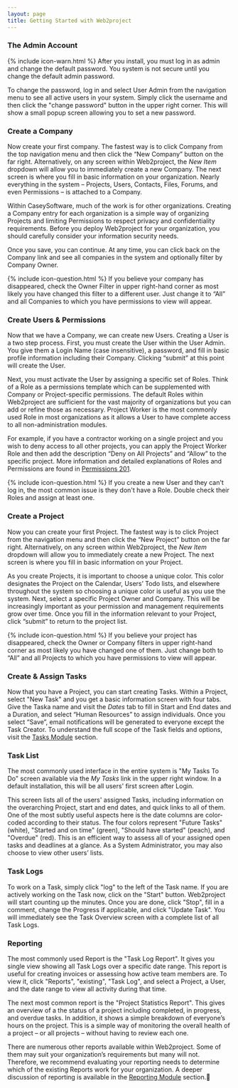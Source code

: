 ```yaml
---
layout: page
title: Getting Started with Web2project
---  
```


### The Admin Account

{% include icon-warn.html %} After you install, you must log in as admin and change the default password. You system is not secure until you change the default admin password.

To change the password, log in and select User Admin from the navigation menu to see all active users in your system. Simply click the username and then click the "change password" button in the upper right corner. This will show a small popup screen allowing you to set a new password.

### Create a Company

Now create your first company. The fastest way is to click Company from the top navigation menu and then click the “New Company” button on the far right. Alternatively, on any screen within Web2project, the *New Item* dropdown will allow you to immediately create a new Company. The next screen is where you fill in basic information on your organization. Nearly everything in the system – Projects, Users, Contacts, Files, Forums, and even Permissions – is attached to a Company.

Within CaseySoftware, much of the work is for other organizations. Creating a Company entry for each organization is a simple way of organizing Projects and limiting Permissions to respect privacy and confidentiality requirements. Before you deploy Web2project for your organization, you should carefully consider your information security needs.

Once you save, you can continue. At any time, you can click back on the Company link and see all companies in the system and optionally filter by Company Owner.

{% include icon-question.html %} If you believe your company has disappeared, check the Owner Filter in upper right-hand corner as most likely you have changed this filter to a different user. Just change it to “All” and all Companies to which you have permissions to view will appear.

### Create Users & Permissions

Now that we have a Company, we can create new Users. Creating a User is a two step process. First, you must create the User within the User Admin. You give them a Login Name (case insensitive), a password, and fill in basic profile information including their Company. Clicking “submit” at this point will create the User.

Next, you must activate the User by assigning a specific set of Roles. Think of a Role as a permissions template which can be supplemented with Company or Project-specific permissions. The default Roles within Web2project are sufficient for the vast majority of organizations but you can add or refine those as necessary. Project Worker is the most commonly used Role in most organizations as it allows a User to have complete access to all non-administration modules.

For example, if you have a contractor working on a single project and you wish to deny access to all other projects, you can apply the Project Worker Role and then add the description “Deny on All Projects” and “Allow” to the specific project. More information and detailed explanations of Roles and Permissions are found in [Permissions 201](/howto/permissions-201.html).

{% include icon-question.html %} If you create a new User and they can't log in, the most common issue is they don't have a Role. Double check their Roles and assign at least one.

### Create a Project

Now you can create your first Project. The fastest way is to click Project from the navigation menu and then click the “New Project” button on the far right. Alternatively, on any screen within Web2project, the *New Item* dropdown will allow you to immediately create a new Project. The next screen is where you fill in basic information on your Project.

As you create Projects, it is important to choose a unique color. This color designates the Project on the Calendar, Users’ Todo lists, and elsewhere throughout the system so choosing a unique color is useful as you use the system. Next, select a specific Project Owner and Company. This will be increasingly important as your permission and management requirements grow over time. Once you fill in the information relevant to your Project, click “submit” to return to the project list.

{% include icon-question.html %} If you believe your project has disappeared, check the Owner or Company filters in upper right-hand corner as most likely you have changed one of them. Just change both to “All” and all Projects to which you have permissions to view will appear.

### Create & Assign Tasks

Now that you have a Project, you can start creating Tasks. Within a Project, select "New Task" and you get a basic information screen with four tabs. Give the Taska  name and visit the *Dates* tab to fill in Start and End dates and a Duration, and select “Human Resources” to assign individuals. Once you select “Save”, email notifications will be generated to everyone except the Task Creator. To understand the full scope of the Task fields and options, visit the [Tasks Module](/modules/tasks.html) section.

### Task List

The most commonly used interface in the entire system is "My Tasks To Do" screen available via the *My Tasks* link in the upper right window. In a default installation, this will be all users' first screen after Login.

This screen lists all of the users' assigned Tasks, including information on the overarching Project, start and end dates, and quick links to all of them. One of the most subtly useful aspects here is the date columns are color-coded according to their status. The four colors represent "Future Tasks" (white), "Started and on time" (green), "Should have started" (peach), and "Overdue" (red). This is an efficient way to assess all of your assigned open tasks and deadlines at a glance. As a System Administrator, you may also choose to view other users’ lists.

### Task Logs

To work on a Task, simply click "log" to the left of the Task name. If you are actively working on the Task now, click on the "Start" button. Web2project will start counting up the minutes. Once you are done, click "Stop", fill in a comment, change the Progress if applicable, and click "Update Task". You will immediately see the Task Overview screen with a complete list of all Task Logs.

### Reporting

The most commonly used Report is the "Task Log Report". It gives you single view showing all Task Logs over a specific date range. This report is useful for creating invoices or assessing how active team members are. To view it, click "Reports", "existing", "Task Log", and select a Project, a User, and the date range to view all activity during that time.

The next most common report is the "Project Statistics Report". This gives an overview of a the status of a project including completed, in progress, and overdue tasks. In addition, it shows a simple breakdown of everyone’s hours on the project. This is a simple way of monitoring the overall health of a project – or all projects – without having to review each one.

There are numerous other reports available within Web2project. Some of them may suit your organization’s requirements but many will not. Therefore, we recommend evaluating your reporting needs to determine which of the existing Reports work for your organization. A deeper discussion of reporting is available in the [Reporting Module](/modules/reports.html) section.